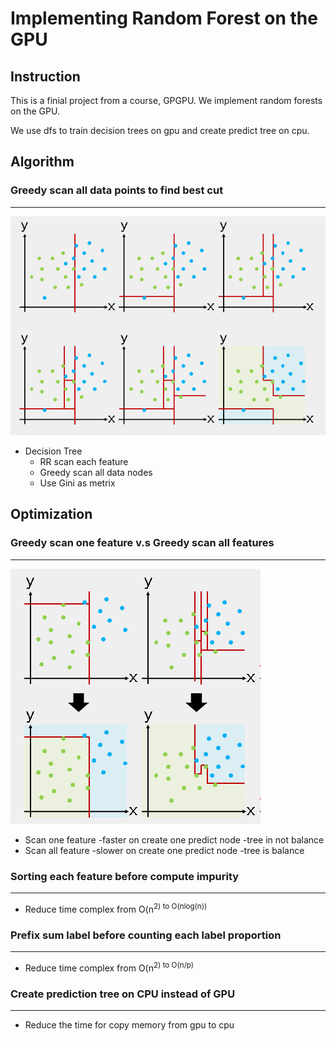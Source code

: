 Implementing Random Forest on the GPU
=========================================
## Instruction
This is a finial project from a course, GPGPU. We implement random forests on the GPU.

We use dfs to train  decision trees on gpu and create predict tree on cpu.

## Algorithm
### Greedy scan all data points to find best cut
-----------------------
![decisiontree](https://github.com/c14016057/GPGPU_Programming_2016S/blob/master/finial/figure/decisiontree.png)
- Decision Tree
	- RR scan each feature
	- Greedy scan all data nodes
	- Use Gini as metrix
## Optimization 
### Greedy scan one feature v.s Greedy scan all features
------------------------
![scanmethod](https://github.com/c14016057/GPGPU_Programming_2016S/blob/master/finial/figure/scanmethod.png)
- Scan one feature
	-faster on create one predict node
	-tree in not balance
- Scan all feature
	-slower on create one predict node
	-tree is balance
### Sorting each feature before compute impurity
---------------------------
- Reduce time complex from O(n<sup>2) to O(nlog(n))
### Prefix sum label before counting each label proportion
--------------------------
- Reduce time complex from O(n<sup>2) to O(n/p)
### Create prediction tree on CPU instead of GPU
-------------------------
- Reduce the time for copy memory from gpu to cpu






